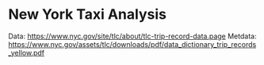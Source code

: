 # New York Taxi Analysis

Data: https://www.nyc.gov/site/tlc/about/tlc-trip-record-data.page
Metdata: https://www.nyc.gov/assets/tlc/downloads/pdf/data_dictionary_trip_records_yellow.pdf
